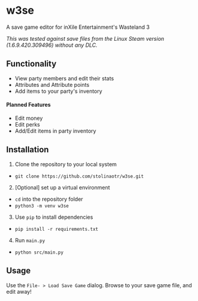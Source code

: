 # w3se

A save game editor for inXile Entertainment's Wasteland 3

*This was tested against save files from the Linux Steam version (1.6.9.420.309496) without any DLC.*

## Functionality

- View party members and edit their stats
- Attributes and Attribute points
- Add items to your party's inventory

#### Planned Features

- Edit money
- Edit perks
- Add/Edit items in party inventory

## Installation

1. Clone the repository to your local system
  - `git clone https://github.com/stolinaotr/w3se.git`
2. [Optional] set up a virtual environment
  - `cd` into the repository folder
  - `python3 -m venv w3se`
3. Use `pip` to install dependencies
  - `pip install -r requirements.txt`
4. Run `main.py`
  - `python src/main.py`

## Usage

Use the `File- > Load Save Game` dialog. Browse to your save game file, and edit away!


